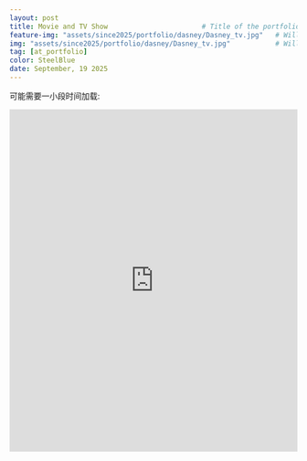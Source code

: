 ```yaml
---
layout: post
title: Movie and TV Show				       # Title of the portfolio post
feature-img: "assets/since2025/portfolio/dasney/Dasney_tv.jpg"   # Will display the image in the post
img: "assets/since2025/portfolio/dasney/Dasney_tv.jpg"           # Will display the image in the portfolio page
tag: [at_portfolio]
color: SteelBlue
date: September, 19 2025
---
```

可能需要一小段时间加载:

<iframe src="https://www.douban.com/doulist/156577778/" width="100%" height="600" frameborder="0" allowfullscreen />
